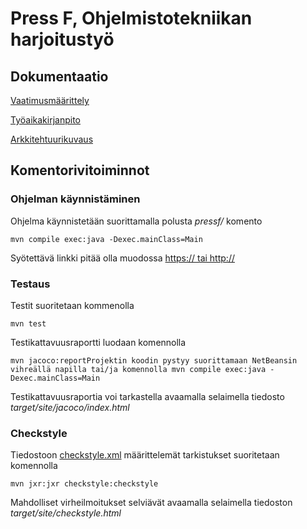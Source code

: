 # Press F, Ohjelmistotekniikan harjoitustyö
## Dokumentaatio
[Vaatimusmäärittely](https://github.com/akirataguchi115/ot-harjoitustyo/blob/master/dokumentaatio/vaatimusmaarittely.md)

[Työaikakirjanpito](https://github.com/akirataguchi115/ot-harjoitustyo/blob/master/dokumentaatio/tuntikirjanpito.md)

[Arkkitehtuurikuvaus](https://github.com/akirataguchi115/ot-harjoitustyo/blob/master/dokumentaatio/arkkitehtuuri.md)

## Komentorivitoiminnot

### Ohjelman käynnistäminen
Ohjelma käynnistetään suorittamalla polusta _pressf/_ komento
```
mvn compile exec:java -Dexec.mainClass=Main
```
Syötettävä linkki pitää olla muodossa [https:// tai http://](https://tietokantojen-perusteet-19.mooc.fi/osa-3/1-tiedon-kuvaaminen)
### Testaus
Testit suoritetaan kommenolla
```
mvn test
```
Testikattavuusraportti luodaan komennolla
```
mvn jacoco:reportProjektin koodin pystyy suorittamaan NetBeansin vihreällä napilla tai/ja komennolla mvn compile exec:java -Dexec.mainClass=Main
```
Testikattavuusraportia voi tarkastella avaamalla selaimella tiedosto *target/site/jacoco/index.html*

### Checkstyle

Tiedostoon [checkstyle.xml](https://github.com/akirataguchi115/ot-harjoitustyo/tree/master/pressF/checkstyle.xml) määrittelemät tarkistukset suoritetaan komennolla

```
mvn jxr:jxr checkstyle:checkstyle
```
Mahdolliset virheilmoitukset selviävät avaamalla selaimella tiedoston _target/site/checkstyle.html_
